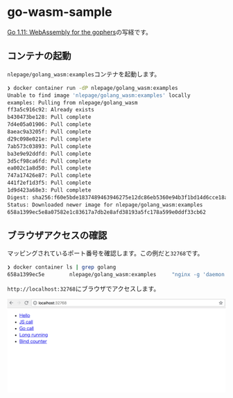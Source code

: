 # go-wasm-sample

[Go 1.11: WebAssembly for the gophers](https://medium.zenika.com/go-1-11-webassembly-for-the-gophers-ae4bb8b1ee03)の写経です。

## コンテナの起動

`nlepage/golang_wasm:examples`コンテナを起動します。

```sh
❯ docker container run -dP nlepage/golang_wasm:examples
Unable to find image 'nlepage/golang_wasm:examples' locally
examples: Pulling from nlepage/golang_wasm
ff3a5c916c92: Already exists
b430473be128: Pull complete
7d4e05a01906: Pull complete
8aeac9a3205f: Pull complete
d29c098e021e: Pull complete
7ab573c03893: Pull complete
ba3e9e92ddfd: Pull complete
3d5cf98ca6fd: Pull complete
ea002c1a8d50: Pull complete
747a17426e87: Pull complete
441f2ef1d3f5: Pull complete
1d9d423a68e3: Pull complete
Digest: sha256:f60e5bde1837489463946275e12dc86eb5360e94b3f1bd14d6cce18a78e26b25
Status: Downloaded newer image for nlepage/golang_wasm:examples
658a1399ec5e8a07582e1c83617a7db2e8afd38193a5fc178a599e0ddf33cb62
```

## ブラウザアクセスの確認

マッピングされているポート番号を確認します。この例だと`32768`です。

```sh
❯ docker container ls | grep golang
658a1399ec5e        nlepage/golang_wasm:examples     "nginx -g 'daemon of…"   15 minutes ago      Up 15 minutes       0.0.0.0:32768->80/tcp   adoring_hypatia
```

`http://localhost:32768`にブラウザでアクセスします。

![01](https://github.com/cipepser/go-wasm-sample/blob/master/img/01.png)